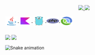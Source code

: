 ## 
<div align="center">
  <a href="https://github.com/gsantosc18">
  <img height="180em" src="https://github-readme-stats.vercel.app/api?username=gsantosc18&show_icons=true&include_all_commits=true&count_private=true&theme=blueberry"/>
  <img height="180em" src="https://github-readme-stats.vercel.app/api/top-langs/?username=gsantosc18&layout=compact&langs_count=6&theme=blueberry&hide=CSS,HTML"/>
</div>
<div style="display: inline_block"><br>
  <img align="center" alt="Gedalias-Java" height="30" width="40" src="https://raw.githubusercontent.com/devicons/devicon/master/icons/java/java-original.svg">
  <img align="center" alt="Gedalias-Kotlin" height="30" width="40" src="https://raw.githubusercontent.com/devicons/devicon/master/icons/kotlin/kotlin-original.svg">
  <img align="center" alt="Gedalias-GO" height="30" width="40" src="https://raw.githubusercontent.com/devicons/devicon/master/icons/go/go-original.svg">
  <img align="center" alt="Gedalias-PHP" height="30" width="40" src="https://raw.githubusercontent.com/devicons/devicon/master/icons/php/php-original.svg">
  <img align="center" alt="Gedalias-Clojure" height="30" width="40" src="https://raw.githubusercontent.com/devicons/devicon/master/icons/clojure/clojure-original.svg">
</div>
  
  ##
 
<div>
  <a href = "mailto:gsantosc18+github@gmail.com"><img src="https://img.shields.io/badge/-Gmail-%23333?style=for-the-badge&logo=gmail&logoColor=white" target="_blank"></a>
  <a href="https://www.linkedin.com/in/gedalias-caldas" target="_blank"><img src="https://img.shields.io/badge/-LinkedIn-%230077B5?style=for-the-badge&logo=linkedin&logoColor=white" target="_blank"></a> 
 
  ![Snake animation](https://github.com/gsantosc18/gsantosc18/blob/output/github-contribution-grid-snake.svg)
 
</div>
